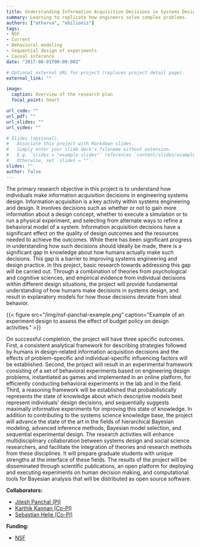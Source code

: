 ```yaml
---
title: Understanding Information Acquisition Decisions in Systems Design through Behavioral Experiments and Bayesian Analysis
summary: Learning to replicate how engineers solve complex problems.
authors: ["atharva", "ebilionis"]
tags:
- NSF
- Current
- Behavioral modeling
- Sequential design of experiments
- Causal inference
date: "2017-08-01T00:00:00Z"

# Optional external URL for project (replaces project detail page).
external_link: ""

image:
  caption: Overview of the research plan
  focal_point: Smart

url_code: ""
url_pdf: ""
url_slides: ""
url_video: ""

# Slides (optional).
#   Associate this project with Markdown slides.
#   Simply enter your slide deck's filename without extension.
#   E.g. `slides = "example-slides"` references `content/slides/example-slides.md`.
#   Otherwise, set `slides = ""`.
slides: ""
author: false
---
```

The primary research objective in this project is to understand how individuals make information acquisition decisions in engineering systems design. Information acquisition is a key activity within systems engineering and design. It involves decisions such as whether or not to gain more information about a design concept, whether to execute a simulation or to run a physical experiment, and selecting from alternate ways to refine a behavioral model of a system. Information acquisition decisions have a significant effect on the quality of design outcomes and the resources needed to achieve the outcomes. While there has been significant progress in understanding how such decisions should ideally be made, there is a significant gap in knowledge about how humans actually make such decisions. This gap is a barrier to improving systems engineering and design practice. In this project, basic research towards addressing this gap will be carried out. Through a combination of theories from psychological and cognitive sciences, and empirical evidence from individual decisions within different design situations, the project will provide fundamental understanding of how humans make decisions in systems design, and result in explanatory models for how those decisions deviate from ideal behavior.

{{< figure src="/img/nsf-panchal-example.png" caption="Example of an experiment design to assess the effect of budget policy on design activities." >}}

On successful completion, the project will have three specific outcomes. First, a consistent analytical framework for describing strategies followed by humans in design-related information acquisition decisions and the effects of problem-specific and individual-specific influencing factors will be established. Second, the project will result in an experimental framework consisting of a set of behavioral experiments based on engineering design problems, instantiated as games and implemented in an online platform, for efficiently conducting behavioral experiments in the lab and in the field. Third, a reasoning framework will be established that probabilistically represents the state of knowledge about which descriptive models best represent individuals' design decisions, and sequentially suggests maximally informative experiments for improving this state of knowledge. In addition to contributing to the systems science knowledge base, the project will advance the state of the art in the fields of hierarchical Bayesian modeling, advanced inference methods, Bayesian model selection, and sequential experimental design. The research activities will enhance multidisciplinary collaboration between systems design and social science researchers, and facilitate the integration of theories and research methods from these disciplines. It will prepare graduate students with unique strengths at the interface of these fields. The results of the project will be disseminated through scientific publications, an open platform for deploying and executing experiments on human decision making, and computational tools for Bayesian analysis that will be distributed as open source software.

**Collaborators:**

+ [Jitesh Panchal (PI)](https://engineering.purdue.edu/DELP/)
+ [Karthik Kannan (Co-PI)](https://www.krannert.purdue.edu/faculty/kkarthik/)
+ [Sebastian Helie (Co-PI)](https://www.purdue.edu/hhs/psy/directory/faculty/Helie_Sebastien.html)

**Funding:**

+ [NSF](https://www.nsf.gov/awardsearch/showAward?AWD_ID=1662230&HistoricalAwards=false)
